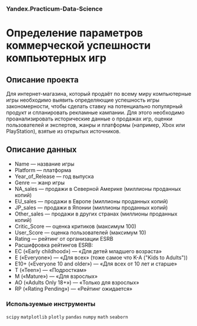 ### Yandex.Practicum-Data-Science
# Определение параметров коммерческой успешности компьютерных игр
## Описание проекта
Для интернет-магазина, который продаёт по всему миру компьютерные игры необходимо выявить определяющие успешность игры закономерности, чтобы сделать ставку на потенциально популярный продукт и спланировать рекламные кампании. Для этого необходимо проанализировать исторические данные о продажах игр, оценки пользователей и экспертов, жанры и платформы (например, Xbox или PlayStation), взятые из открытых источников.

## Описание данных
* Name — название игры 
* Platform — платформа
* Year_of_Release — год выпуска
* Genre — жанр игры
* NA_sales — продажи в Северной Америке (миллионы проданных копий)
* EU_sales — продажи в Европе (миллионы проданных копий)
* JP_sales — продажи в Японии (миллионы проданных копий)
* Other_sales — продажи в других странах (миллионы проданных копий)
* Critic_Score — оценка критиков (максимум 100)
* User_Score — оценка пользователей (максимум 10)
* Rating — рейтинг от организации ESRB
* Расшифровка рейтингов ESRB:
* EC («Early childhood») — «Для детей младшего возраста»
* E («Everyone») — «Для всех» (тоже самое что K-A ("Kids to Adults"))
* E10+ («Everyone 10 and older») — «Для всех от 10 лет и старше»
* T («Teen») — «Подросткам»
* M («Mature») — «Для взрослых»
* AO («Adults Only 18+») — «Только для взрослых»
* RP («Rating Pending») — «Рейтинг ожидается»
### Используемые инструменты

`scipy` `matplotlib` `plotly` `pandas` `numpy` `math` `seaborn`
